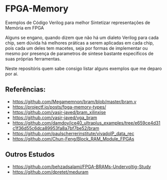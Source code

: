 # FPGA-Memory

Exemplos de Código Verilog para melhor Sintetizar representações de Memória em FPGA

Alguns se engano, quando dizem que não há um dialeto Verilog para cada chip, sem dúvida há melhores práticas a serem aplicadas em cada chip, pois cada um deles tem macetes, seja por formas de implementar ou mesmo por presença de parametros de sintese bastante especificos de suas próprias ferramentas.

Neste repositóris quem sabe consigo listar alguns exemplos que me deparo por ai.

## Referências:

* https://github.com/Megamemnon/bram/blob/master/bram.v
* https://projectf.io/posts/fpga-memory-types/
* https://github.com/yasir-javed/bram_xilinxise
* https://github.com/yasir-javed/vga_bram
* https://github.com/damdoy/ice40_ultraplus_examples/tree/e659ce4d31c1f36d55c6dca89953fa8a7bf7be52/bram
* https://github.com/paulscherrerinstitute/vivadoIP_data_rec
* https://github.com/Chun-Feng/Block_RAM_Module_FPGAs

## Outros Estudos

* https://github.com/behzadsalami/FPGA-BRAMs-Undervoltig-Study
* https://github.com/dpretet/meduram
